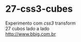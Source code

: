 27-css3-cubes
=============
Experimento com <em>css3</em> transform<br>
27 cubos lado a lado<br>
http://www.bbig.com.br
